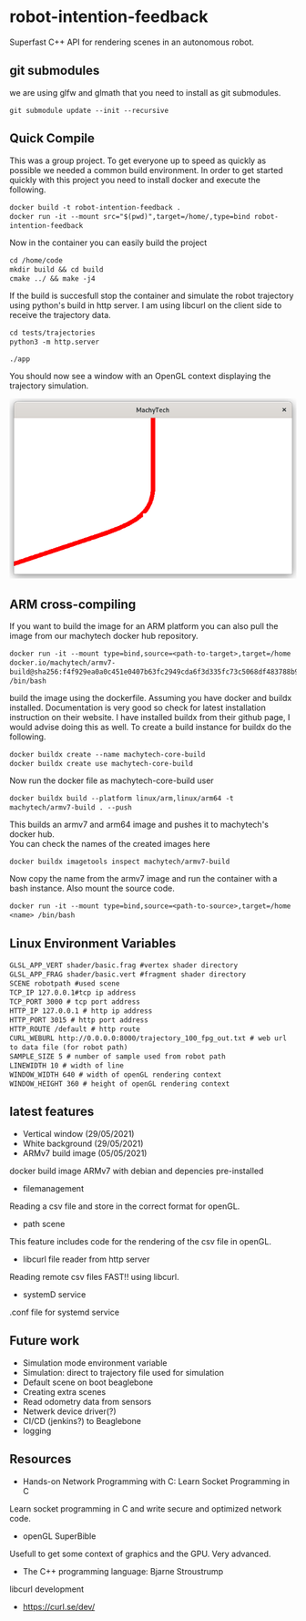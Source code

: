 # robot-intention-feedback

Superfast C++ API for rendering scenes in an autonomous robot.

## git submodules

we are using glfw and glmath that you need to install as git submodules.
```
git submodule update --init --recursive
```

## Quick Compile
This was a group project. To get everyone up to speed as quickly as possible we needed a common build environment. In order to get started quickly with this project you need to install docker and execute the following.
```
docker build -t robot-intention-feedback .
docker run -it --mount src="$(pwd)",target=/home/,type=bind robot-intention-feedback
```
Now in the container you can easily build the project
```
cd /home/code
mkdir build && cd build
cmake ../ && make -j4
```
If the build is succesfull stop the container and simulate the robot trajectory using python's build in http server. I am using libcurl on the client side to receive the trajectory data.
```
cd tests/trajectories
python3 -m http.server
```

```
./app
``` 

You should now see a window with an OpenGL context displaying the trajectory simulation.

![trajectory simulation](results/trajectory.png)

## ARM cross-compiling

If you want to build the image for an ARM platform you can also pull the image from our machytech docker hub repository.
```
docker run -it --mount type=bind,source=<path-to-target>,target=/home docker.io/machytech/armv7-build@sha256:f4f929ea0a0c451e0407b63fc2949cda6f3d335fc73c5068df483788b97f85f8 /bin/bash
```
build the image using the dockerfile. Assuming you have docker and buildx installed. Documentation is very good so check for latest installation instruction on their website. I have installed buildx from their github page, I would advise doing this as well.
To create a build instance for buildx do the following.
```
docker buildx create --name machytech-core-build
docker buildx create use machytech-core-build
```
Now run the docker file as machytech-core-build user
```
docker buildx build --platform linux/arm,linux/arm64 -t machytech/armv7-build . --push
```
This builds an armv7 and arm64 image and pushes it to machytech's docker hub.  
You can check the names of the created images here
```
docker buildx imagetools inspect machytech/armv7-build
```
Now copy the name from the armv7 image and run the container with a bash instance. Also mount the source code.
```
docker run -it --mount type=bind,source=<path-to-source>,target=/home <name> /bin/bash
```
## Linux Environment Variables

```
GLSL_APP_VERT shader/basic.frag #vertex shader directory
GLSL_APP_FRAG shader/basic.vert #fragment shader directory
SCENE robotpath #used scene
TCP_IP 127.0.0.1#tcp ip address
TCP_PORT 3000 # tcp port address
HTTP_IP 127.0.0.1 # http ip address
HTTP_PORT 3015 # http port address
HTTP_ROUTE /default # http route
CURL_WEBURL http://0.0.0.0:8000/trajectory_100_fpg_out.txt # web url to data file (for robot path)
SAMPLE_SIZE 5 # number of sample used from robot path
LINEWIDTH 10 # width of line
WINDOW_WIDTH 640 # width of openGL rendering context
WINDOW_HEIGHT 360 # height of openGL rendering context
```

## latest features
* Vertical window (29/05/2021)
* White background (29/05/2021)
* ARMv7 build image (05/05/2021)

docker build image ARMv7 with debian and depencies pre-installed

* filemanagement

Reading a csv file and store in the correct format for openGL.

* path scene

This feature includes code for the rendering of the csv file in openGL.

* libcurl file reader from http server

Reading remote csv files FAST!! using libcurl. 

* systemD service

.conf file for systemd service

## Future work

* Simulation mode environment variable
* Simulation: direct to trajectory file used for simulation
* Default scene on boot beaglebone
* Creating extra scenes
* Read odometry data from sensors
* Netwerk device driver(?)
* CI/CD (jenkins?) to Beaglebone
* logging

## Resources
* Hands-on Network Programming with C: Learn Socket Programming in C

Learn socket programming in C and write secure and optimized network code.

* openGL SuperBible

Usefull to get some context of graphics and the GPU. Very advanced.

* The C++ programming language: Bjarne Stroustrump

libcurl development

* https://curl.se/dev/
